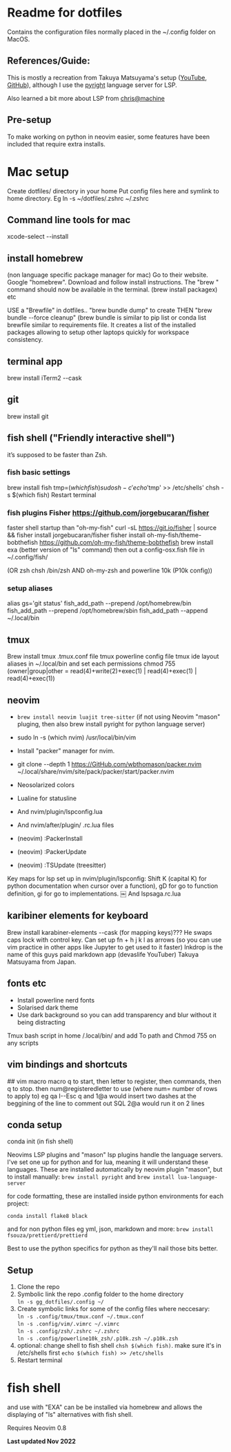 # Readme for dotfiles

Contains the configuration files normally placed in the ~/.config folder on MacOS.

## References/Guide:

This is mostly a recreation from Takuya Matsuyama's setup ([YouTube](https://www.youtube.com/watch?v=ajmK0ZNcM4Q&t=2233s&ab_channel=devaslife), [GitHub](https://github.com/craftzdog/dotfiles-public)), although I use the [pyright](https://github.com/microsoft/pyright) language server for LSP.

Also learned a bit more about LSP from [chris@machine](https://www.youtube.com/watch?v=b7OguLuaYvE&ab_channel=chris%40machine)

## Pre-setup

To make working on python in neovim easier, some features have been included that require extra installs.

# Mac setup

Create dotfiles/ directory in your home
Put config files here and symlink to home directory. Eg
ln -s ~/dotfiles/.zshrc ~/.zshrc

## Command line tools for mac

xcode-select --install

## install homebrew

(non language specific package manager for mac)
Go to their website. Google "homebrew". Download and follow install instructions. The "brew " command should now be available in the terminal. (brew install packagex) etc

USE a "Brewfile" in dotfiles.. "brew bundle dump" to create THEN "brew bundle --force cleanup" (brew bundle is similar to pip list or conda list brewfile similar to requirements file. It creates a list of the installed packages allowing to setup other laptops quickly for workspace consistency.

## terminal app

brew install iTerm2 --cask

## git

brew install git

## fish shell ("Friendly interactive shell")

it’s supposed to be faster than Zsh.

### fish basic settings

brew install fish
tmp=$(which fish)
sudo sh -c 'echo '$tmp' >> /etc/shells'
chsh -s $(which fish)
Restart terminal

### fish plugins Fisher https://github.com/jorgebucaran/fisher

faster shell startup than "oh-my-fish"
curl -sL https://git.io/fisher | source && fisher install jorgebucaran/fisher
fisher install oh-my-fish/theme-bobthefish https://github.com/oh-my-fish/theme-bobthefish
brew install exa (better version of "ls" command) then out a config-osx.fish file in ~/.config/fish/

(OR zsh chsh /bin/zsh AND oh-my-zsh and powerline 10k (P10k config))

### setup aliases

alias gs='git status'
fish_add_path --prepend /opt/homebrew/bin
fish_add_path --prepend /opt/homebrew/sbin
fish_add_path --append ~/.local/bin

## tmux

Brew install tmux
.tmux.conf file
tmux powerline config file
tmux ide layout aliases in ~/.local/bin and set each permissions chmod 755 (owner|group|other = read(4)+write(2)+exec(1) | read(4)+exec(1) | read(4)+exec(1))

## neovim

- `brew install neovim luajit tree-sitter` (if not using Neovim "mason" pluging, then also brew install pyright for python language server)
- sudo ln -s (which nvim) /usr/local/bin/vim
- Install "packer" manager for nvim.
- git clone --depth 1 https://GitHub.com/wbthomason/packer.nvim ~/.local/share/nvim/site/pack/packer/start/packer.nvim
- Neosolarized colors
- Lualine for statusline

- And nvim/plugin/lspconfig.lua
- And nvim/after/plugin/ .rc.lua files
- (neovim) :PackerInstall
- (neovim) :PackerUpdate
- (neovim) :TSUpdate (treesitter)

Key maps for lsp set up in nvim/plugin/lspconfig: Shift K (capital K) for python documentation when cursor over a function), gD for go to function definition, gi for go to implementations.
￼
And lspsaga.rc.lua

## karibiner elements for keyboard

Brew install karabiner-elements --cask (for mapping keys)??? He swaps caps lock with control key. Can set up fn + h j k l as arrows (so you can use vim practice in other apps like Jupyter to get used to it faster)
Inkdrop is the name of this guys paid markdown app (devaslife YouTuber) Takuya Matsuyama from Japan.

## fonts etc

- Install powerline nerd fonts
- Solarised dark theme
- Use dark background so you can add transparency and blur without it being distracting

Tmux bash script in home /.local/bin/ and add To path and Chmod 755 on any scripts

## vim bindings and shortcuts

## vim macro
macro q to start, then letter to register, then commands, then q to stop. then num@registeredletter to use (where num= number of rows to apply to)
eg qa I--Esc q and 1@a would insert two dashes at the beggining of the line to comment out SQL 2@a would run it on 2 lines

## conda setup

conda init (in fish shell)

Neovims LSP plugins and "mason" lsp plugins handle the language servers. I've set one up for python and for lua, meaning it will understand these languages.
These are installed automatically by neovim plugin "mason", but to install manually: `brew install pyright` and `brew install lua-language-server`

for code formatting, these are installed inside python environments for each project:

`conda install flake8 black`

and for non python files eg yml, json, markdown and more:
`brew install fsouza/prettierd/prettierd`

Best to use the python specifics for python as they'll nail those bits better.

## Setup

1. Clone the repo
2. Symbolic link the repo .config folder to the home directory  
   `ln -s gg_dotfiles/.config ~/`
3. Create symbolic links for some of the config files where neccesary:  
   `ln -s .config/tmux/tmux.conf ~/.tmux.conf`  
   `ln -s .config/vim/.vimrc ~/.vimrc`  
   `ln -s .config/zsh/.zshrc ~/.zshrc`  
   `ln -s .config/powerline10k_zsh/.p10k.zsh ~/.p10k.zsh`
4. optional: change shell to fish shell `chsh $(which fish)`. make sure it's in /etc/shells first `echo $(which fish) >> /etc/shells`
5. Restart terminal

# fish shell

and use with "EXA" can be be installed via homebrew and allows the displaying of "ls" alternatives with fish shell.

Requires Neovim 0.8

**Last updated Nov 2022**
